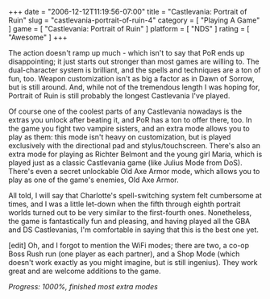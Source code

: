 +++
date = "2006-12-12T11:19:56-07:00"
title = "Castlevania: Portrait of Ruin"
slug = "castlevania-portrait-of-ruin-4"
category = [ "Playing A Game" ]
game = [ "Castlevania: Portrait of Ruin" ]
platform = [ "NDS" ]
rating = [ "Awesome" ]
+++

The action doesn't ramp up much - which isn't to say that PoR ends up disappointing; it just starts out stronger than most games are willing to.  The dual-character system is brilliant, and the spells and techniques are a ton of fun, too.  Weapon customization isn't as big a factor as in Dawn of Sorrow, but is still around.  And, while not of the tremendous length I was hoping for, Portrait of Ruin is still probably the longest Castlevania I've played.

Of course one of the coolest parts of any Castlevania nowadays is the extras you unlock after beating it, and PoR has a ton to offer there, too.  In the game you fight two vampire sisters, and an extra mode allows you to play as them: this mode isn't heavy on customization, but is played exclusively with the directional pad and stylus/touchscreen.  There's also an extra mode for playing as Richter Belmont and the young girl Maria, which is played just as a classic Castlevania game (like Julius Mode from DoS).  There's even a secret unlockable Old Axe Armor mode, which allows you to play as one of the game's enemies, Old Axe Armor.

All told, I will say that Charlotte's spell-switching system felt cumbersome at times, and I was a little let-down when the fifth through eighth portrait worlds turned out to be very similar to the first-fourth ones.  Nonetheless, the game is fantastically fun and pleasing, and having played all the GBA and DS Castlevanias, I'm comfortable in saying that this is the best one yet.

[edit] Oh, and I forgot to mention the WiFi modes; there are two, a co-op Boss Rush run (one player as each partner), and a Shop Mode (which doesn't work exactly as you might imagine, but is still ingenius).  They work great and are welcome additions to the game.

<i>Progress: 1000%, finished most extra modes</i>